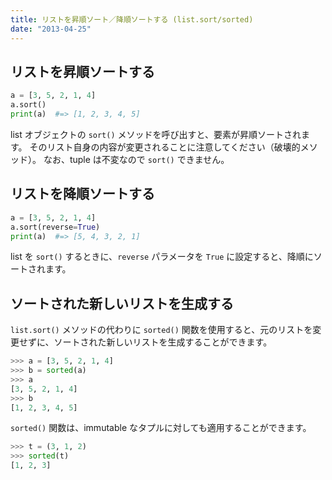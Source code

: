 ```yaml
---
title: リストを昇順ソート／降順ソートする (list.sort/sorted)
date: "2013-04-25"
---
```


リストを昇順ソートする
----

```python
a = [3, 5, 2, 1, 4]
a.sort()
print(a)  #=> [1, 2, 3, 4, 5]
```

list オブジェクトの `sort()` メソッドを呼び出すと、要素が昇順ソートされます。
そのリスト自身の内容が変更されることに注意してください（破壊的メソッド）。
なお、tuple は不変なので `sort()` できません。


リストを降順ソートする
----

```python
a = [3, 5, 2, 1, 4]
a.sort(reverse=True)
print(a)  #=> [5, 4, 3, 2, 1]
```

list を `sort()` するときに、`reverse` パラメータを `True` に設定すると、降順にソートされます。


ソートされた新しいリストを生成する
----

`list.sort()` メソッドの代わりに `sorted()` 関数を使用すると、元のリストを変更せずに、ソートされた新しいリストを生成することができます。

```python
>>> a = [3, 5, 2, 1, 4]
>>> b = sorted(a)
>>> a
[3, 5, 2, 1, 4]
>>> b
[1, 2, 3, 4, 5]
```

`sorted()` 関数は、immutable なタプルに対しても適用することができます。

```python
>>> t = (3, 1, 2)
>>> sorted(t)
[1, 2, 3]
```

